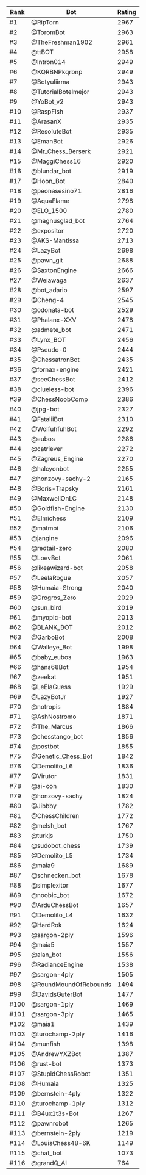 Rank|Bot|Rating
---|---|---
#1|@RipTorn|2967
#2|@ToromBot|2963
#3|@TheFreshman1902|2961
#4|@ttBOT|2958
#5|@Intron014|2949
#6|@KQRBNPkqrbnp|2949
#7|@Botyuliirma|2943
#8|@TutorialBotelmejor|2943
#9|@YoBot_v2|2943
#10|@RaspFish|2937
#11|@ArasanX|2935
#12|@ResoluteBot|2935
#13|@EmanBot|2926
#14|@Mr_Chess_Berserk|2921
#15|@MaggiChess16|2920
#16|@blundar_bot|2919
#17|@Hoon_Bot|2840
#18|@peonasesino71|2816
#19|@AquaFlame|2798
#20|@ELO_1500|2780
#21|@magnusglad_bot|2764
#22|@expositor|2720
#23|@AKS-Mantissa|2713
#24|@LazyBot|2698
#25|@pawn_git|2688
#26|@SaxtonEngine|2666
#27|@Weiawaga|2637
#28|@bot_adario|2597
#29|@Cheng-4|2545
#30|@odonata-bot|2529
#31|@Phalanx-XXV|2478
#32|@admete_bot|2471
#33|@Lynx_BOT|2456
#34|@Pseudo-0|2444
#35|@ChessatronBot|2435
#36|@fornax-engine|2421
#37|@seeChessBot|2412
#38|@clueless-bot|2396
#39|@ChessNoobComp|2386
#40|@jpg-bot|2327
#41|@FataliiBot|2310
#42|@WolfuhfuhBot|2292
#43|@eubos|2286
#44|@catriever|2272
#45|@Zagreus_Engine|2270
#46|@halcyonbot|2255
#47|@honzovy-sachy-2|2165
#48|@Boris-Trapsky|2161
#49|@MaxwellOnLC|2148
#50|@Goldfish-Engine|2130
#51|@Elmichess|2109
#52|@matmoi|2106
#53|@jangine|2096
#54|@redtail-zero|2080
#55|@LoevBot|2061
#56|@likeawizard-bot|2058
#57|@LeelaRogue|2057
#58|@Humaia-Strong|2040
#59|@Grogros_Zero|2029
#60|@sun_bird|2019
#61|@myopic-bot|2013
#62|@BLANK_BOT|2012
#63|@GarboBot|2008
#64|@Walleye_Bot|1998
#65|@baby_eubos|1963
#66|@hans68Bot|1954
#67|@zeekat|1951
#68|@LeElaGuess|1929
#69|@LazyBotJr|1927
#70|@notropis|1884
#71|@AshNostromo|1871
#72|@The_Marcus|1866
#73|@chesstango_bot|1856
#74|@postbot|1855
#75|@Genetic_Chess_Bot|1842
#76|@Demolito_L6|1836
#77|@Virutor|1831
#78|@ai-con|1830
#79|@honzovy-sachy|1824
#80|@Jibbby|1782
#81|@ChessChildren|1772
#82|@melsh_bot|1767
#83|@turkjs|1750
#84|@sudobot_chess|1739
#85|@Demolito_L5|1734
#86|@maia9|1689
#87|@schnecken_bot|1678
#88|@simplexitor|1677
#89|@noobic_bot|1672
#90|@ArduChessBot|1657
#91|@Demolito_L4|1632
#92|@HardRok|1624
#93|@sargon-2ply|1596
#94|@maia5|1557
#95|@alan_bot|1556
#96|@RadianceEngine|1538
#97|@sargon-4ply|1505
#98|@RoundMoundOfRebounds|1494
#99|@DavidsGuterBot|1477
#100|@sargon-1ply|1469
#101|@sargon-3ply|1465
#102|@maia1|1439
#103|@turochamp-2ply|1416
#104|@munfish|1398
#105|@AndrewYXZBot|1387
#106|@rust-bot|1373
#107|@StupidChessRobot|1351
#108|@Humaia|1325
#109|@bernstein-4ply|1322
#110|@turochamp-1ply|1312
#111|@B4ux1t3s-Bot|1267
#112|@pawnrobot|1265
#113|@bernstein-2ply|1219
#114|@LouisChess48-6K|1149
#115|@chat_bot|1073
#116|@grandQ_AI|764
